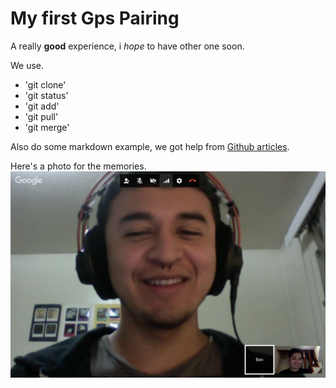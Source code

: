 # My first Gps Pairing

A really **good** experience, i *hope* to have other one soon.

We use.
- 'git clone'
- 'git status'
- 'git add'
- 'git pull'
- 'git merge'

Also do some markdown example, we got help from [Github articles](https://help.github.com/articles/basic-writing-and-formatting-syntax/).

Here's a photo for the memories.
<img src="imgs/screenshot.png"/>

